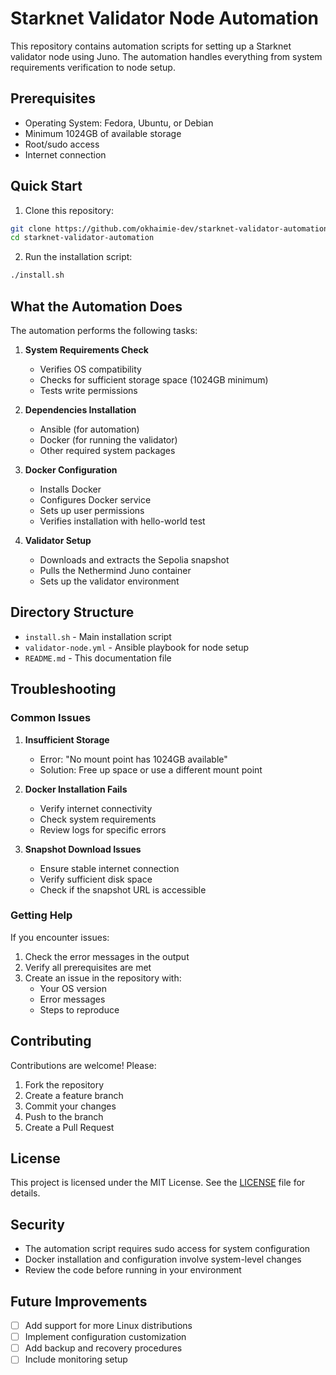 # Starknet Validator Node Automation

This repository contains automation scripts for setting up a Starknet validator node using Juno. The automation handles everything from system requirements verification to node setup.

## Prerequisites

- Operating System: Fedora, Ubuntu, or Debian
- Minimum 1024GB of available storage
- Root/sudo access
- Internet connection

## Quick Start

1. Clone this repository:
```bash
git clone https://github.com/okhaimie-dev/starknet-validator-automation.git
cd starknet-validator-automation
```

2. Run the installation script:
```bash
./install.sh
```

## What the Automation Does

The automation performs the following tasks:

1. **System Requirements Check**
   - Verifies OS compatibility
   - Checks for sufficient storage space (1024GB minimum)
   - Tests write permissions

2. **Dependencies Installation**
   - Ansible (for automation)
   - Docker (for running the validator)
   - Other required system packages

3. **Docker Configuration**
   - Installs Docker
   - Configures Docker service
   - Sets up user permissions
   - Verifies installation with hello-world test

4. **Validator Setup**
   - Downloads and extracts the Sepolia snapshot
   - Pulls the Nethermind Juno container
   - Sets up the validator environment

## Directory Structure

- `install.sh` - Main installation script
- `validator-node.yml` - Ansible playbook for node setup
- `README.md` - This documentation file

## Troubleshooting

### Common Issues

1. **Insufficient Storage**
   - Error: "No mount point has 1024GB available"
   - Solution: Free up space or use a different mount point

2. **Docker Installation Fails**
   - Verify internet connectivity
   - Check system requirements
   - Review logs for specific errors

3. **Snapshot Download Issues**
   - Ensure stable internet connection
   - Verify sufficient disk space
   - Check if the snapshot URL is accessible

### Getting Help

If you encounter issues:
1. Check the error messages in the output
2. Verify all prerequisites are met
3. Create an issue in the repository with:
   - Your OS version
   - Error messages
   - Steps to reproduce

## Contributing

Contributions are welcome! Please:

1. Fork the repository
2. Create a feature branch
3. Commit your changes
4. Push to the branch
5. Create a Pull Request

## License

This project is licensed under the MIT License. See the [LICENSE](LICENSE) file for details.

## Security

- The automation script requires sudo access for system configuration
- Docker installation and configuration involve system-level changes
- Review the code before running in your environment

## Future Improvements

- [ ] Add support for more Linux distributions
- [ ] Implement configuration customization
- [ ] Add backup and recovery procedures
- [ ] Include monitoring setup
